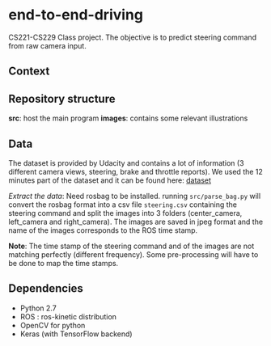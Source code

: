 # end-to-end-driving
CS221-CS229 Class project. The objective is to predict steering command from raw camera input.

## Context

## Repository structure

**src**: host the main program
**images**: contains some relevant illustrations


## Data

The dataset is provided by Udacity and contains a lot of information (3 different camera views, steering, brake and throttle reports). We used the 12 minutes part of the dataset and it can be found here: [dataset](https://github.com/udacity/self-driving-car/tree/master/datasets)

*Extract the data*:
Need rosbag to be installed.
running `src/parse_bag.py` will convert the rosbag format into a csv file `steering.csv` containing the steering command and split the images into 3 folders (center_camera, left_camera and right_camera). The images are saved in jpeg format and the name of the images corresponds to the ROS time stamp.

**Note**: The time stamp of the steering command and of the images are not matching perfectly (different frequency). Some pre-processing will have to be done to map the time stamps.


## Dependencies

- Python 2.7
- ROS : ros-kinetic distribution
- OpenCV for python
- Keras (with TensorFlow backend)
